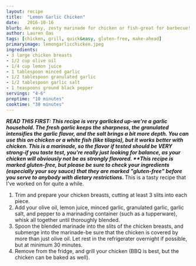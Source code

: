 ```yaml
---
layout: recipe
title:  "Lemon Garlic Chicken"
date:   2016-10-16
blurb: An easy, zesty marinade for chicken or fish-great for barbecue!
author: Lauren Oas
tags: [chicken, grill, quick&easy, gluten-free, make-ahead]
primaryimage: lemongarlicchicken.jpeg
ingredients:
- 3 large chicken breasts 
- 1/2 cup olive oil
- 1/4 cup lemon juice
- 1 tablespoon minced garlic
- 1/2 tablespoon granulated garlic
- 1/2 tablespoon garlic salt
- 1 teaspoons ground black pepper
servings: "4-6"
preptime: "10 minutes"
cooktime: "30 minutes"
---
```

<b><em>READ THIS FIRST: This recipe is very garlicked up-we're a garlic household. The fresh garlic keeps the sharpness, the granulated intensifies the garlic flavor, and the salt brings a bit more depth. You can use this on chicken or a white fish (like tilapia), but it works better with chicken. This is a marinade, so the flavor if tested should be VERY strong-if you taste test, you're really just looking for balance, as your chicken will obviously not be as strongly flavored. **This recipe is marked gluten-free, but please be sure to check your ingredients (especially your soy sauce) that they are marked "gluten-free" before you serve to anybody with dietary restrictions. </em></b>
This is a tasty recipe that I've worked on for quite a while. 

1. Trim and prepare your chicken breasts, cutting at least 3 slits into each piece.
2. Add your olive oil, lemon juice, minced garlic, granulated garlic, garlic salt, and pepper to a marinading container (such as a tupperware), whisk all together until thoroughly blended.
3. Spoon the blended marinade into the slits of the chicken breasts, and submerge into the marinade-be sure that the chicken is covered by more than just olive oil. Let rest in the refrigerater overnight if possible, but at minimum 30 minutes.
4. Remove from the fridge, and grill your chicken (BBQ is best, but the chicken can be baked as well).